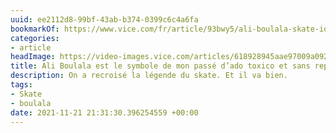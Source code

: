 ```yaml
---
uuid: ee2112d8-99bf-43ab-b374-0399c6c4a6fa
bookmarkOf: https://www.vice.com/fr/article/93bwy5/ali-boulala-skate-idole
categories:
- article
headImage: https://video-images.vice.com/articles/618928945aae97009a092168/lede/1636378792719-fred-mortagne-1.jpeg?image-resize-opts=Y3JvcD0xeHc6MXhoO2NlbnRlcixjZW50ZXImcmVzaXplPTEyMDA6KiZyZXNpemU9MTIwMDoq
title: Ali Boulala est le symbole de mon passé d’ado toxico et sans repères
description: On a recroisé la légende du skate. Et il va bien.
tags:
- Skate
- boulala
date: 2021-11-21 21:31:30.396254559 +00:00
---
```


